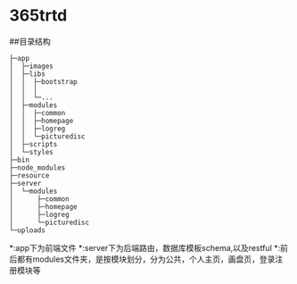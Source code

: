 # 365trtd

##目录结构

```
├─app
│  ├─images
│  ├─libs
│  │  ├─bootstrap
│  │  │  
│  │  └─...
│  ├─modules
│  │  ├─common
│  │  ├─homepage
│  │  ├─logreg
│  │  └─picturedisc
│  ├─scripts
│  └─styles
├─bin
├─node_modules  
├─resource
├─server
│  └─modules
│      ├─common
│      ├─homepage
│      ├─logreg
│      └─picturedisc
└─uploads
```

*:app下为前端文件
*:server下为后端路由，数据库模板schema,以及restful
*:前后都有modules文件夹，是按模块划分，分为公共，个人主页，画盘页，登录注册模块等
